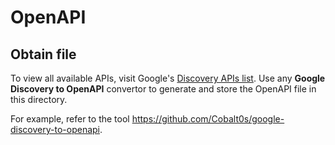 # OpenAPI

## Obtain file

To view all available APIs, visit Google's [Discovery APIs list](https://www.googleapis.com/discovery/v1/apis).
Use any **Google Discovery to OpenAPI** convertor to generate and store the OpenAPI file in this directory.

For example, refer to the tool https://github.com/Cobalt0s/google-discovery-to-openapi.
